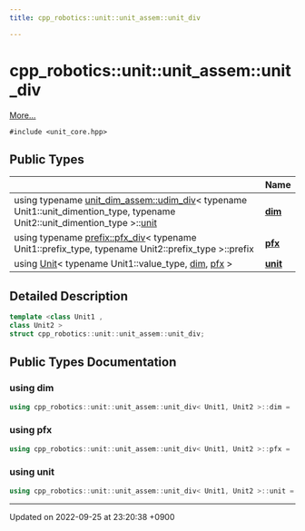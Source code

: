 ```yaml
---
title: cpp_robotics::unit::unit_assem::unit_div

---
```


# cpp_robotics::unit::unit_assem::unit_div



 [More...](#detailed-description)


`#include <unit_core.hpp>`

## Public Types

|                | Name           |
| -------------- | -------------- |
| using typename [unit_dim_assem::udim_div](/cpp_robotics/doxybook/Classes/structcpp__robotics_1_1unit_1_1unit__dim__assem_1_1udim__div/)< typename Unit1::unit_dimention_type, typename Unit2::unit_dimention_type >::[unit](/cpp_robotics/doxybook/Classes/structcpp__robotics_1_1unit_1_1unit__assem_1_1unit__div/#using-unit) | **[dim](/cpp_robotics/doxybook/Classes/structcpp__robotics_1_1unit_1_1unit__assem_1_1unit__div/#using-dim)**  |
| using typename [prefix::pfx_div](/cpp_robotics/doxybook/Classes/structcpp__robotics_1_1unit_1_1prefix_1_1pfx__div/)< typename Unit1::prefix_type, typename Unit2::prefix_type >::prefix | **[pfx](/cpp_robotics/doxybook/Classes/structcpp__robotics_1_1unit_1_1unit__assem_1_1unit__div/#using-pfx)**  |
| using [Unit](/cpp_robotics/doxybook/Classes/classcpp__robotics_1_1unit_1_1Unit/)< typename Unit1::value_type, [dim](/cpp_robotics/doxybook/Classes/structcpp__robotics_1_1unit_1_1unit__assem_1_1unit__div/#using-dim), [pfx](/cpp_robotics/doxybook/Classes/structcpp__robotics_1_1unit_1_1unit__assem_1_1unit__div/#using-pfx) > | **[unit](/cpp_robotics/doxybook/Classes/structcpp__robotics_1_1unit_1_1unit__assem_1_1unit__div/#using-unit)**  |

## Detailed Description

```cpp
template <class Unit1 ,
class Unit2 >
struct cpp_robotics::unit::unit_assem::unit_div;
```

## Public Types Documentation

### using dim

```cpp
using cpp_robotics::unit::unit_assem::unit_div< Unit1, Unit2 >::dim =  typename unit_dim_assem::udim_div<typename Unit1::unit_dimention_type, typename Unit2::unit_dimention_type>::unit;
```


### using pfx

```cpp
using cpp_robotics::unit::unit_assem::unit_div< Unit1, Unit2 >::pfx =  typename prefix::pfx_div<typename Unit1::prefix_type, typename Unit2::prefix_type>::prefix;
```


### using unit

```cpp
using cpp_robotics::unit::unit_assem::unit_div< Unit1, Unit2 >::unit =  Unit<typename Unit1::value_type, dim, pfx>;
```


-------------------------------

Updated on 2022-09-25 at 23:20:38 +0900